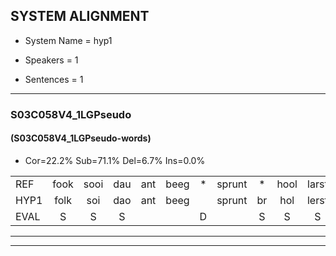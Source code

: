 
## SYSTEM ALIGNMENT

- System Name = hyp1

- Speakers = 1

- Sentences = 1

---

### S03C058V4_1LGPseudo

#### (S03C058V4_1LGPseudo-words)

- Cor=22.2%	Sub=71.1%	Del=6.7%	Ins=0.0%

|  |  |  |  |  |  |  |  |  |  |  |  |  |  |  |  |  |  |  |  |  |  |  |  |  |  |  |  |  |  |  |  |  |  |  |  |  |  |  |  |  |  |  |  |  |  |
|:--- |:---:|:---:|:---:|:---:|:---:|:---:|:---:|:---:|:---:|:---:|:---:|:---:|:---:|:---:|:---:|:---:|:---:|:---:|:---:|:---:|:---:|:---:|:---:|:---:|:---:|:---:|:---:|:---:|:---:|:---:|:---:|:---:|:---:|:---:|:---:|:---:|:---:|:---:|:---:|:---:|:---:|:---:|:---:|:---:|:---:|
| REF | fook | sooi | dau | ant | beeg | * | sprunt | * | hool | larst | vout | zwoei | fam | rachts | vaap | sprieuw | keng | swoers | doer | * | plirt | jien | blard | guul | hoekt | neeuw | * | noork | vid | zans | leum | haans | spaai | sjalt | heik | * | sank | roen | frijk | eem | schard | grek | dron | snaaf | stuid |
| HYP1 | folk | soi | dao | ant | beeg |  | sprunt | br | hol | lerst | vout |  | swooi | van | rechts | fap | spreew | king | swoors | toor | spliert | jeén | plart | guul | hookt | neew | oa | noork |  | fit | zant | lem | hans | spai | schelt | hek | sank | roen | frik | éé | schart | grik | dron | snaaf | stuit |
| EVAL | S | S | S |  |  | D |  | S | S | S |  | D | S | S | S | S | S | S | S | S | S | S | S |  | S | S | S |  | D | S | S | S | S | S | S | S |  |  | S | S | S | S |  |  | S |
---

---
